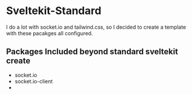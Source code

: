 # Sveltekit-Standard

I do a lot with socket.io and tailwind.css, so I decided to create a template with these pacakges all configured.

## Packages Included beyond standard sveltekit create

- socket.io
- socket.io-client
- 